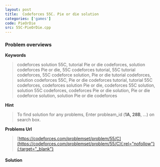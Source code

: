 ```yaml
---
layout: post
title:  Codeforces 55C. Pie or die solution
categories: ['games']
code: PieOrDie
src: 55C-PieOrDie.cpp
---
```

### **Problem overviews**

**Keywords**
> codeforces solution 55C, tutorial Pie or die codeforces, solution codeforces Pie or die, 55C codeforces tutorial, 55C tutorial codeforces, 55C codeforce solution, Pie or die tutorial codeforces, solution codeforces 55C, Pie or die codeforces tutorial, tutorial 55C codeforces, codeforces solution Pie or die, codeforces 55C solution, solution 55C codeforces, codeforces Pie or die solution, Pie or die codeforce solution, solution Pie or die codeforces

**Hint**
> To find solution for any problems, Enter probleam_id (**1A, 28B**, ...) on search box. 

**Problems Url**
> [https://codeforces.com/problemset/problem/55/C](https://codeforces.com/problemset/problem/55/C){:rel="nofollow"}{:target="_blank"}

#### **Solution**



